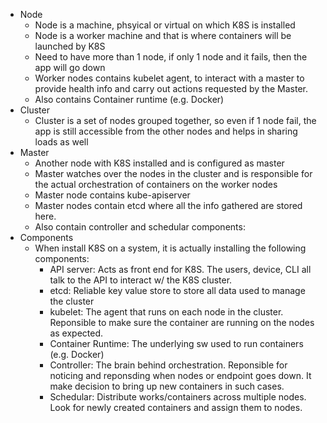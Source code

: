 - Node
	- Node is a machine, phsyical or virtual on which K8S is installed
	- Node is a worker machine and that is where containers will be launched by K8S
	- Need to have more than 1 node, if only 1 node and it fails, then the app will go down
	- Worker nodes contains kubelet agent, to interact with a master to provide health info and carry out actions requested by the Master. 
	- Also contains Container runtime (e.g. Docker)
- Cluster
	- Cluster is a set of nodes grouped together, so even if 1 node fail, the app is still accessible from the other nodes and helps in sharing loads as well
- Master
	- Another node with K8S installed and is configured as master
	- Master watches over the nodes in the cluster and is responsible for the actual orchestration of containers on the worker nodes
	- Master node contains kube-apiserver
	- Master nodes contain etcd where all the info gathered are stored here.
	- Also contain controller and schedular components:
- Components
	- When install K8S on a system, it is actually installing the following components:
		- API server: Acts as front end for K8S. The users, device, CLI all talk to the API to interact w/ the K8S cluster.
		- etcd: Reliable key value store to store all data used to manage the cluster
		- kubelet: The agent that runs on each node in the cluster. Reponsible to make sure the container are running on the nodes as expected.
		- Container Runtime: The underlying sw used to run containers (e.g. Docker)
		- Controller: The brain behind orchestration. Reponsible for noticing and reponsding when nodes or endpoint goes down. It make decision to bring up new containers in such cases.
		- Schedular: Distribute works/containers across multiple nodes. Look for newly created containers and assign them to nodes.